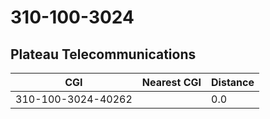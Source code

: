 # 310-100-3024
## Plateau Telecommunications


| CGI | Nearest CGI | Distance |
|-----|-------------|----------|
| 310-100-3024-40262 |  | 0.0 |
